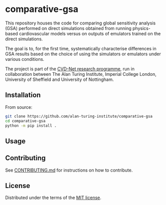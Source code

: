 # comparative-gsa

This repository houses the code for comparing global sensitivity analysis (GSA) performed on direct simulations obtained from running physics-based cardiovascular models versus on outputs of emulators trained on the direct simulations.

The goal is to, for the first time, systematically characterise differences in GSA results based on the choice of using the simulators or emulators under various conditions.

The project is part of the [CVD-Net research programme](www.cvd-net.com), run in collaboration between The Alan Turing Institute, Imperial College London, University of Sheffield and University of Nottingham.

## Installation

From source:
```bash
git clone https://github.com/alan-turing-institute/comparative-gsa
cd comparative-gsa
python -m pip install .
```

## Usage


## Contributing

See [CONTRIBUTING.md](CONTRIBUTING.md) for instructions on how to contribute.

## License

Distributed under the terms of the [MIT license](LICENSE).


<!-- prettier-ignore-start -->
[actions-badge]:            https://github.com/alan-turing-institute/comparative-gsa/workflows/CI/badge.svg
[actions-link]:             https://github.com/alan-turing-institute/comparative-gsa/actions
[pypi-link]:                https://pypi.org/project/comparative-gsa/
[pypi-platforms]:           https://img.shields.io/pypi/pyversions/comparative-gsa
[pypi-version]:             https://img.shields.io/pypi/v/comparative-gsa
<!-- prettier-ignore-end -->
